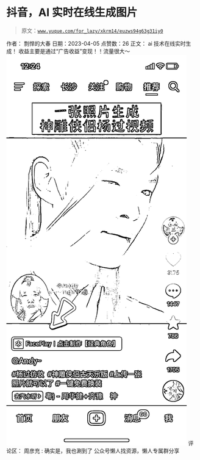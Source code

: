 # 抖音，AI 实时在线生成图片

> 原文：[`www.yuque.com/for_lazy/xkrm14/euzws94g63g31iy0`](https://www.yuque.com/for_lazy/xkrm14/euzws94g63g31iy0)

<ne-p id="uc265239b" data-lake-id="uc265239b">作者： 剽悍的大春</ne-p> <ne-p id="ue5db4029" data-lake-id="ue5db4029">日期：2023-04-05</ne-p> <ne-p id="u6eb3fc1f" data-lake-id="u6eb3fc1f">点赞数：26</ne-p> <ne-hole id="ue964a89d" data-lake-id="ue964a89d"><ne-card data-card-name="hr" data-card-type="block" id="q9qfi" data-event-boundary="card"><ne-p id="ub698e42f" data-lake-id="ub698e42f">正文：</ne-p> <ne-p id="ufa27e05b" data-lake-id="ufa27e05b">ai 技术在线实时生成！ 收益主要是通过“广告收益”变现！！流量很大～</ne-p> <ne-p id="u0bbc045f" data-lake-id="u0bbc045f"><ne-card data-card-name="image" data-card-type="inline" id="TWaFn" data-event-boundary="card">![](img/24d2f91513329f9b655955aae6ee2bd0.png)</ne-card></ne-p> <ne-hole id="ue469669f" data-lake-id="ue469669f"><ne-card data-card-name="hr" data-card-type="block" id="WKLTj" data-event-boundary="card"><ne-p id="ub627e307" data-lake-id="ub627e307">评论区：</ne-p> <ne-p id="u57995347" data-lake-id="u57995347">周彦充 : 确实是，我也涮到了</ne-p> <ne-hole id="u83521b0f" data-lake-id="u83521b0f"><ne-card data-card-name="hr" data-card-type="block" id="wPAt1" data-event-boundary="card"><ne-p id="u46ae58b7" data-lake-id="u46ae58b7">公众号懒人找资源，懒人专属群分享</ne-p></ne-card></ne-hole></ne-card></ne-hole></ne-card></ne-hole>
